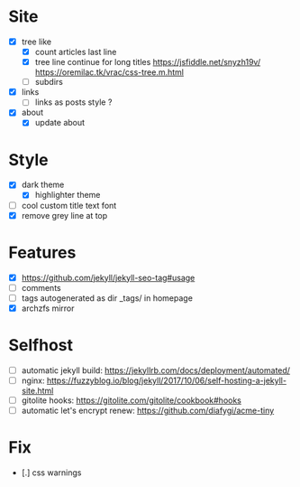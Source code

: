 # Site

- [x] tree like
  - [x] count articles last line
  - [x] tree line continue for long titles
        https://jsfiddle.net/snyzh19v/
        https://oremilac.tk/vrac/css-tree.m.html
  - [ ] subdirs
- [x] links
  - [ ] links as posts style ?
- [x] about
  - [x] update about

# Style

- [x] dark theme
  - [x] highlighter theme
- [ ] cool custom title text font
- [x] remove grey line at top

# Features

- [x] https://github.com/jekyll/jekyll-seo-tag#usage
- [ ] comments
- [ ] tags autogenerated as dir _tags/ in homepage
- [x] archzfs mirror

# Selfhost

- [ ] automatic jekyll build: https://jekyllrb.com/docs/deployment/automated/
- [ ] nginx: https://fuzzyblog.io/blog/jekyll/2017/10/06/self-hosting-a-jekyll-site.html
- [ ] gitolite hooks: https://gitolite.com/gitolite/cookbook#hooks
- [ ] automatic let's encrypt renew: https://github.com/diafygi/acme-tiny

# Fix
- [.] css warnings
